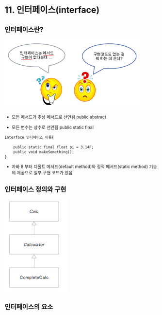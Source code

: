 # 11. 인터페이스(interface)

## 인터페이스란?

![interface](./img/interface.png)

- 모든 메서드가 추상 메서드로 선언됨 public abstract

- 모든 변수는 상수로 선언됨 public static final

```
interface 인터페이스 이름{

    public static final float pi = 3.14F;
    public void makeSomething();
}
```

- 자바 8 부터 디폴트 메서드(default method)와 정적 메서드(static method) 기능의 제공으로 일부 구현 코드가 있음

## 인터페이스 정의와 구현

![calc](./img/calc.png)






## 인터페이스의 요소